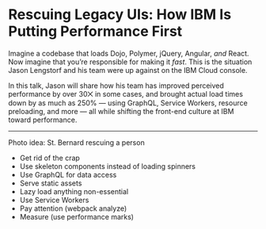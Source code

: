 # Rescuing Legacy UIs: How IBM Is Putting Performance First

Imagine a codebase that loads Dojo, Polymer, jQuery, Angular, _and_ React. Now imagine that you’re responsible for making it _fast_. This is the situation Jason Lengstorf and his team were up against on the IBM Cloud console.

In this talk, Jason will share how his team has improved perceived performance by over 30⨉ in some cases, and brought actual load times down by as much as 250% — using GraphQL, Service Workers, resource preloading, and more — all while shifting the front-end culture at IBM toward performance.

---

Photo idea: St. Bernard rescuing a person

- Get rid of the crap
- Use skeleton components instead of loading spinners
- Use GraphQL for data access
- Serve static assets
- Lazy load anything non-essential
- Use Service Workers
- Pay attention (webpack analyze)
- Measure (use performance marks)

